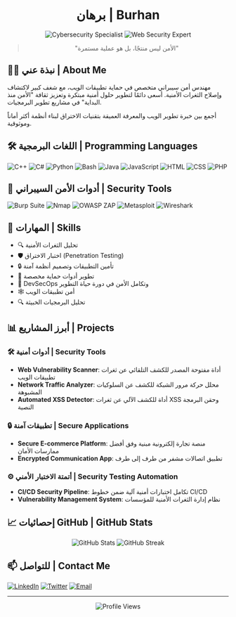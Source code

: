 # <div align="center">برهان | Burhan</div>
<div align="center">
  <img src="https://img.shields.io/badge/Cybersecurity-Specialist-red?style=for-the-badge" alt="Cybersecurity Specialist"/>
  <img src="https://img.shields.io/badge/Web_Security-Expert-blue?style=for-the-badge" alt="Web Security Expert"/>
</div>

<div align="center">
  
  > "الأمن ليس منتجًا، بل هو عملية مستمرة"
  
</div>

## 👨‍💻 نبذة عني | About Me

مهندس أمن سيبراني متخصص في حماية تطبيقات الويب، مع شغف كبير لاكتشاف وإصلاح الثغرات الأمنية. أسعى دائمًا لتطوير حلول أمنية مبتكرة وتعزيز ثقافة "الأمن منذ البداية" في مشاريع تطوير البرمجيات.

أجمع بين خبرة تطوير الويب والمعرفة العميقة بتقنيات الاختراق لبناء أنظمة أكثر أماناً وموثوقية.

## 🛠️ اللغات البرمجية | Programming Languages

![C++](https://img.shields.io/badge/C++-00599C?style=flat-square&logo=c%2B%2B&logoColor=white)
![C#](https://img.shields.io/badge/C%23-239120?style=flat-square&logo=c-sharp&logoColor=white)
![Python](https://img.shields.io/badge/Python-3776AB?style=flat-square&logo=python&logoColor=white)
![Bash](https://img.shields.io/badge/Bash-4EAA25?style=flat-square&logo=gnu-bash&logoColor=white)
![Java](https://img.shields.io/badge/Java-ED8B00?style=flat-square&logo=openjdk&logoColor=white)
![JavaScript](https://img.shields.io/badge/JavaScript-F7DF1E?style=flat-square&logo=javascript&logoColor=black)
![HTML](https://img.shields.io/badge/HTML5-E34F26?style=flat-square&logo=html5&logoColor=white)
![CSS](https://img.shields.io/badge/CSS3-1572B6?style=flat-square&logo=css3&logoColor=white)
![PHP](https://img.shields.io/badge/PHP-777BB4?style=flat-square&logo=php&logoColor=white)

## 🔐 أدوات الأمن السيبراني | Security Tools

![Burp Suite](https://img.shields.io/badge/Burp_Suite-FF6347?style=flat-square&logo=hackerone&logoColor=white)
![Nmap](https://img.shields.io/badge/Nmap-5391FE?style=flat-square&logo=windows-terminal&logoColor=white)
![OWASP ZAP](https://img.shields.io/badge/OWASP_ZAP-000000?style=flat-square&logo=owasp&logoColor=white)
![Metasploit](https://img.shields.io/badge/Metasploit-2674A6?style=flat-square&logo=ruby&logoColor=white)
![Wireshark](https://img.shields.io/badge/Wireshark-1679A7?style=flat-square&logo=wireshark&logoColor=white)

## 🚀 المهارات | Skills

- 🔍 تحليل الثغرات الأمنية
- 🛡️ اختبار الاختراق (Penetration Testing)
- 🔒 تأمين التطبيقات وتصميم أنظمة آمنة
- 🔧 تطوير أدوات حماية مخصصة
- 🔄 DevSecOps وتكامل الأمن في دورة حياة التطوير
- 🕸️ أمن تطبيقات الويب
- 🔍 تحليل البرمجيات الخبيثة

## 📊 أبرز المشاريع | Projects

### 🛠️ أدوات أمنية | Security Tools
- **Web Vulnerability Scanner**: أداة مفتوحة المصدر للكشف التلقائي عن ثغرات تطبيقات الويب
- **Network Traffic Analyzer**: محلل حركة مرور الشبكة للكشف عن السلوكيات المشبوهة
- **Automated XSS Detector**: أداة للكشف الآلي عن ثغرات XSS وحقن البرمجة النصية

### 🔒 تطبيقات آمنة | Secure Applications
- **Secure E-commerce Platform**: منصة تجارة إلكترونية مبنية وفق أفضل ممارسات الأمان
- **Encrypted Communication App**: تطبيق اتصالات مشفر من طرف إلى طرف

### ⚙️ أتمتة الاختبار الأمني | Security Testing Automation
- **CI/CD Security Pipeline**: تكامل اختبارات أمنية آلية ضمن خطوط CI/CD
- **Vulnerability Management System**: نظام إدارة الثغرات الأمنية للمؤسسات

## 📈 إحصائيات GitHub | GitHub Stats

<div align="center">
  <img src="https://github-readme-stats.vercel.app/api?username=burhan&show_icons=true&count_private=true&hide_border=true&theme=radical" alt="GitHub Stats" />
  <img src="https://github-readme-streak-stats.herokuapp.com/?user=burhan&theme=radical&hide_border=true" alt="GitHub Streak" />
</div>

## 📫 للتواصل | Contact Me

[![LinkedIn](https://img.shields.io/badge/LinkedIn-0077B5?style=for-the-badge&logo=linkedin&logoColor=white)](https://linkedin.com/in/yourprofile)
[![Twitter](https://img.shields.io/badge/Twitter-1DA1F2?style=for-the-badge&logo=twitter&logoColor=white)](https://twitter.com/yourprofile)
[![Email](https://img.shields.io/badge/Email-D14836?style=for-the-badge&logo=gmail&logoColor=white)](mailto:your.email@example.com)

---

<div align="center">
  <img src="https://komarev.com/ghpvc/?username=burhan&color=brightgreen" alt="Profile Views" />
</div>
